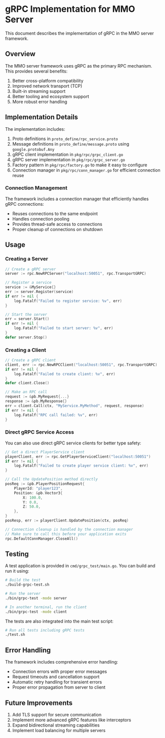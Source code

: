 # gRPC Implementation for MMO Server

This document describes the implementation of gRPC in the MMO server framework.

## Overview

The MMO server framework uses gRPC as the primary RPC mechanism. This provides several benefits:

1. Better cross-platform compatibility
2. Improved network transport (TCP)
3. Built-in streaming support
4. Better tooling and ecosystem support
5. More robust error handling

## Implementation Details

The implementation includes:

1. Proto definitions in `proto_define/rpc_service.proto`
2. Message definitions in `proto_define/message.proto` using `google.protobuf.Any`
3. gRPC client implementation in `pkg/rpc/grpc_client.go`
4. gRPC server implementation in `pkg/rpc/grpc_server.go`
5. Factory pattern in `pkg/rpc/factory.go` to make it easy to configure
6. Connection manager in `pkg/rpc/conn_manager.go` for efficient connection reuse

### Connection Management

The framework includes a connection manager that efficiently handles gRPC connections:

- Reuses connections to the same endpoint
- Handles connection pooling
- Provides thread-safe access to connections
- Proper cleanup of connections on shutdown

## Usage

### Creating a Server

```go
// Create a gRPC server
server := rpc.NewRPCServer("localhost:50051", rpc.TransportGRPC)

// Register a service
service := &MyService{}
err := server.Register(service)
if err != nil {
    log.Fatalf("Failed to register service: %v", err)
}

// Start the server
err = server.Start()
if err != nil {
    log.Fatalf("Failed to start server: %v", err)
}
defer server.Stop()
```

### Creating a Client

```go
// Create a gRPC client
client, err := rpc.NewRPCClient("localhost:50051", rpc.TransportGRPC)
if err != nil {
    log.Fatalf("Failed to create client: %v", err)
}
defer client.Close()

// Make an RPC call
request := &pb.MyRequest{...}
response := &pb.MyResponse{}
err = client.Call(ctx, "MyService.MyMethod", request, response)
if err != nil {
    log.Fatalf("RPC call failed: %v", err)
}
```

### Direct gRPC Service Access

You can also use direct gRPC service clients for better type safety:

```go
// Get a direct PlayerService client
playerClient, err := rpc.GetPlayerServiceClient("localhost:50051")
if err != nil {
    log.Fatalf("Failed to create player service client: %v", err)
}

// Call the UpdatePosition method directly
posReq := &pb.PlayerPositionRequest{
    PlayerId: "player123",
    Position: &pb.Vector3{
        X: 100.0,
        Y: 0.0,
        Z: 50.0,
    },
}
posResp, err := playerClient.UpdatePosition(ctx, posReq)

// Connection cleanup is handled by the connection manager
// Make sure to call this before your application exits
rpc.DefaultConnManager.CloseAll()
```

## Testing

A test application is provided in `cmd/grpc_test/main.go`. You can build and run it using:

```bash
# Build the test
./build-grpc-test.sh

# Run the server
./bin/grpc-test -mode server

# In another terminal, run the client
./bin/grpc-test -mode client
```

The tests are also integrated into the main test script:

```bash
# Run all tests including gRPC tests
./test.sh
```

## Error Handling

The framework includes comprehensive error handling:

- Connection errors with proper error messages
- Request timeouts and cancellation support
- Automatic retry handling for transient errors
- Proper error propagation from server to client

## Future Improvements

1. Add TLS support for secure communication
2. Implement more advanced gRPC features like interceptors
3. Expand bidirectional streaming capabilities
4. Implement load balancing for multiple servers 